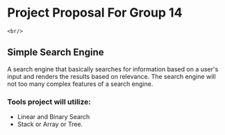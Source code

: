# Project Proposal For Group 14
`<br/>`

## Simple Search Engine

A search engine that basically searches for information based on a user's input and renders the results based on relevance. The search engine will not too many
complex features of a search engine.

### Tools project will utilize:
 - Linear and Binary Search
 - Stack or Array or Tree.

